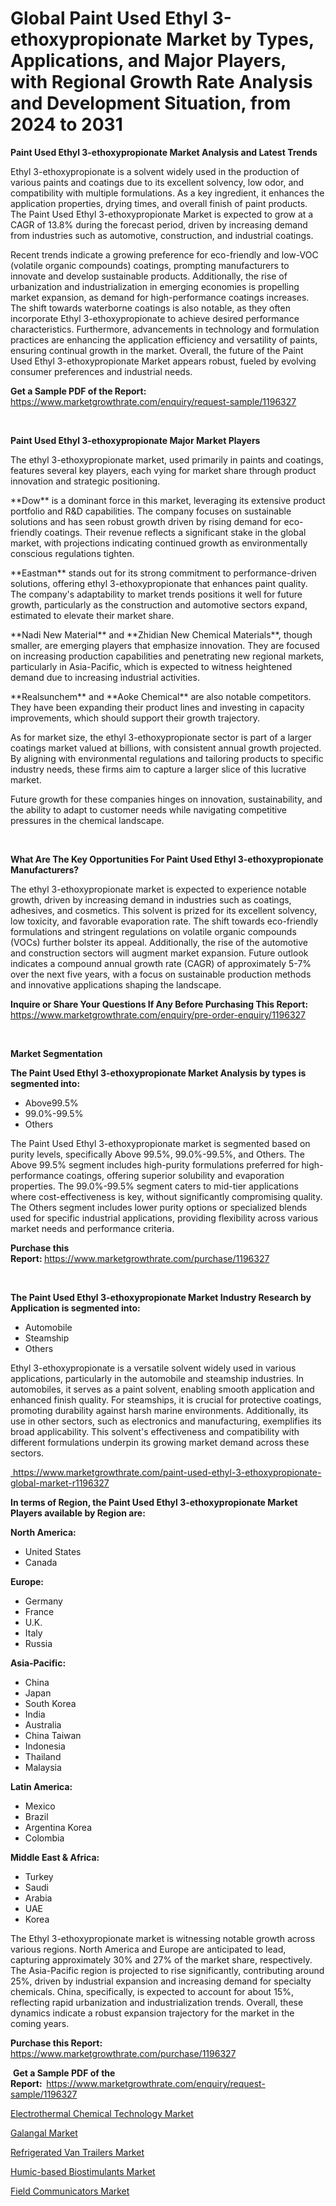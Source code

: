 <p><h1>Global Paint Used Ethyl 3-ethoxypropionate Market by Types, Applications, and Major Players, with Regional Growth Rate Analysis and Development Situation, from 2024 to 2031</h1></p><p><strong>Paint Used Ethyl 3-ethoxypropionate Market Analysis and Latest Trends</strong></p>
<p><p>Ethyl 3-ethoxypropionate is a solvent widely used in the production of various paints and coatings due to its excellent solvency, low odor, and compatibility with multiple formulations. As a key ingredient, it enhances the application properties, drying times, and overall finish of paint products. The Paint Used Ethyl 3-ethoxypropionate Market is expected to grow at a CAGR of 13.8% during the forecast period, driven by increasing demand from industries such as automotive, construction, and industrial coatings.</p><p>Recent trends indicate a growing preference for eco-friendly and low-VOC (volatile organic compounds) coatings, prompting manufacturers to innovate and develop sustainable products. Additionally, the rise of urbanization and industrialization in emerging economies is propelling market expansion, as demand for high-performance coatings increases. The shift towards waterborne coatings is also notable, as they often incorporate Ethyl 3-ethoxypropionate to achieve desired performance characteristics. Furthermore, advancements in technology and formulation practices are enhancing the application efficiency and versatility of paints, ensuring continual growth in the market. Overall, the future of the Paint Used Ethyl 3-ethoxypropionate Market appears robust, fueled by evolving consumer preferences and industrial needs.</p></p>
<p><strong>Get a Sample PDF of the Report:&nbsp;</strong> <a href="https://www.marketgrowthrate.com/enquiry/request-sample/1196327">https://www.marketgrowthrate.com/enquiry/request-sample/1196327</a></p>
<p>&nbsp;</p>
<p><strong>Paint Used Ethyl 3-ethoxypropionate Major Market Players</strong></p>
<p><p>The ethyl 3-ethoxypropionate market, used primarily in paints and coatings, features several key players, each vying for market share through product innovation and strategic positioning. </p><p>**Dow** is a dominant force in this market, leveraging its extensive product portfolio and R&D capabilities. The company focuses on sustainable solutions and has seen robust growth driven by rising demand for eco-friendly coatings. Their revenue reflects a significant stake in the global market, with projections indicating continued growth as environmentally conscious regulations tighten.</p><p>**Eastman** stands out for its strong commitment to performance-driven solutions, offering ethyl 3-ethoxypropionate that enhances paint quality. The company's adaptability to market trends positions it well for future growth, particularly as the construction and automotive sectors expand, estimated to elevate their market share.</p><p>**Nadi New Material** and **Zhidian New Chemical Materials**, though smaller, are emerging players that emphasize innovation. They are focused on increasing production capabilities and penetrating new regional markets, particularly in Asia-Pacific, which is expected to witness heightened demand due to increasing industrial activities.</p><p>**Realsunchem** and **Aoke Chemical** are also notable competitors. They have been expanding their product lines and investing in capacity improvements, which should support their growth trajectory.</p><p>As for market size, the ethyl 3-ethoxypropionate sector is part of a larger coatings market valued at billions, with consistent annual growth projected. By aligning with environmental regulations and tailoring products to specific industry needs, these firms aim to capture a larger slice of this lucrative market.</p><p>Future growth for these companies hinges on innovation, sustainability, and the ability to adapt to customer needs while navigating competitive pressures in the chemical landscape.</p></p>
<p>&nbsp;</p>
<p><strong>What Are The Key Opportunities For Paint Used Ethyl 3-ethoxypropionate Manufacturers?</strong></p>
<p><p>The ethyl 3-ethoxypropionate market is expected to experience notable growth, driven by increasing demand in industries such as coatings, adhesives, and cosmetics. This solvent is prized for its excellent solvency, low toxicity, and favorable evaporation rate. The shift towards eco-friendly formulations and stringent regulations on volatile organic compounds (VOCs) further bolster its appeal. Additionally, the rise of the automotive and construction sectors will augment market expansion. Future outlook indicates a compound annual growth rate (CAGR) of approximately 5-7% over the next five years, with a focus on sustainable production methods and innovative applications shaping the landscape.</p></p>
<p><strong>Inquire or Share Your Questions If Any Before Purchasing This Report:</strong> <a href="https://www.marketgrowthrate.com/enquiry/pre-order-enquiry/1196327">https://www.marketgrowthrate.com/enquiry/pre-order-enquiry/1196327</a></p>
<p>&nbsp;</p>
<p><strong>Market Segmentation</strong></p>
<p><strong>The Paint Used Ethyl 3-ethoxypropionate Market Analysis by types is segmented into:</strong></p>
<p><ul><li>Above99.5%</li><li>99.0%-99.5%</li><li>Others</li></ul></p>
<p><p>The Paint Used Ethyl 3-ethoxypropionate market is segmented based on purity levels, specifically Above 99.5%, 99.0%-99.5%, and Others. The Above 99.5% segment includes high-purity formulations preferred for high-performance coatings, offering superior solubility and evaporation properties. The 99.0%-99.5% segment caters to mid-tier applications where cost-effectiveness is key, without significantly compromising quality. The Others segment includes lower purity options or specialized blends used for specific industrial applications, providing flexibility across various market needs and performance criteria.</p></p>
<p><strong>Purchase this Report:&nbsp;</strong><a href="https://www.marketgrowthrate.com/purchase/1196327">https://www.marketgrowthrate.com/purchase/1196327</a></p>
<p>&nbsp;</p>
<p><strong>The Paint Used Ethyl 3-ethoxypropionate Market Industry Research by Application is segmented into:</strong></p>
<p><ul><li>Automobile</li><li>Steamship</li><li>Others</li></ul></p>
<p><p>Ethyl 3-ethoxypropionate is a versatile solvent widely used in various applications, particularly in the automobile and steamship industries. In automobiles, it serves as a paint solvent, enabling smooth application and enhanced finish quality. For steamships, it is crucial for protective coatings, promoting durability against harsh marine environments. Additionally, its use in other sectors, such as electronics and manufacturing, exemplifies its broad applicability. This solvent's effectiveness and compatibility with different formulations underpin its growing market demand across these sectors.</p></p>
<p><a href="https://www.marketgrowthrate.com/paint-used-ethyl-3-ethoxypropionate-global-market-r1196327">&nbsp;https://www.marketgrowthrate.com/paint-used-ethyl-3-ethoxypropionate-global-market-r1196327</a></p>
<p><strong>In terms of Region, the Paint Used Ethyl 3-ethoxypropionate Market Players available by Region are:</strong></p>
<p>
    <p> <strong> North America: </strong>
        <ul>
            <li>United States</li>
            <li>Canada</li>
        </ul>
        </p> 
    <p> <strong> Europe: </strong>
        <ul>
            <li>Germany</li>
            <li>France</li>
            <li>U.K.</li>
            <li>Italy</li>
            <li>Russia</li>
        </ul>
        </p> 
    <p> <strong> Asia-Pacific: </strong>
        <ul>
            <li>China</li>
            <li>Japan</li>
            <li>South Korea</li>
            <li>India</li>
            <li>Australia</li>
            <li>China Taiwan</li>
            <li>Indonesia</li>
            <li>Thailand</li>
            <li>Malaysia</li>
        </ul>
        </p> 
    <p> <strong> Latin America: </strong>
        <ul>
            <li>Mexico</li>
            <li>Brazil</li>
            <li>Argentina Korea</li>
            <li>Colombia</li>
        </ul>
        </p> 
    <p> <strong> Middle East & Africa: </strong>
        <ul>
            <li>Turkey</li>
            <li>Saudi</li>
            <li>Arabia</li>
            <li>UAE</li>
            <li>Korea</li>
        </ul>
    </p>
    </p>
<p><p>The Ethyl 3-ethoxypropionate market is witnessing notable growth across various regions. North America and Europe are anticipated to lead, capturing approximately 30% and 27% of the market share, respectively. The Asia-Pacific region is projected to rise significantly, contributing around 25%, driven by industrial expansion and increasing demand for specialty chemicals. China, specifically, is expected to account for about 15%, reflecting rapid urbanization and industrialization trends. Overall, these dynamics indicate a robust expansion trajectory for the market in the coming years.</p></p>
<p><strong>Purchase this Report: </strong><a href="https://www.marketgrowthrate.com/purchase/1196327">https://www.marketgrowthrate.com/purchase/1196327</a></p>
<p>&nbsp;<strong>Get a Sample PDF of the Report:&nbsp;&nbsp;</strong><a href="https://www.marketgrowthrate.com/enquiry/request-sample/1196327">https://www.marketgrowthrate.com/enquiry/request-sample/1196327</a></p>
<p><strong></strong></p>
<p><p><a href="https://issuu.com/reportprime-2/docs/electrothermal-chemical-technology-_c1537bc3f50a66">Electrothermal Chemical Technology Market</a></p><p><a href="https://www.linkedin.com/pulse/galangal-market-insights-products-regional-analysis-forecasted-czrje">Galangal Market</a></p><p><a href="https://medium.com/@ikfwpqvz69/market-trends-in-the-global-refrigerated-van-trailers-market-forecast-and-analysis-2024-2031-027a82da5191">Refrigerated Van Trailers Market</a></p><p><a href="https://issuu.com/reportprime-2/docs/humic-based-biostimulants-market-si_077dc1b706f3f2">Humic-based Biostimulants Market</a></p><p><a href="https://www.linkedin.com/pulse/navigating-field-communicators-market-expert-analysis-forecast-77gfc?trackingId=0R8zYWBjSlKRjmH5Z1IzaQ%3D%3D">Field Communicators Market</a></p></p>